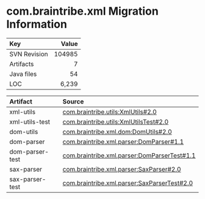 # com.braintribe.xml Migration Information

| Key | Value |
| :------------- | ----: |
| SVN Revision   | 104985  | 
| Artifacts   | 7  | 
| Java files | 54 | 
| LOC | 6,239 | 



| Artifact      | Source | 
| :------------- | :----- |
| xml-utils | [com.braintribe.utils:XmlUtils#2.0](https://svn.braintribe.com/repo/master/Development/artifacts/com/braintribe/utils/XmlUtils/2.0) |
| xml-utils-test | [com.braintribe.utils:XmlUtilsTest#2.0](https://svn.braintribe.com/repo/master/Development/artifacts/com/braintribe/utils/XmlUtilsTest/2.0) |
| dom-utils | [com.braintribe.xml.dom:DomUtils#2.0](https://svn.braintribe.com/repo/master/Development/artifacts/com/braintribe/xml/dom/DomUtils/2.0) |
| dom-parser | [com.braintribe.xml.parser:DomParser#1.1](https://svn.braintribe.com/repo/master/Development/artifacts/com/braintribe/xml/parser/DomParser/1.1) |
| dom-parser-test | [com.braintribe.xml.parser:DomParserTest#1.1](https://svn.braintribe.com/repo/master/Development/artifacts/com/braintribe/xml/parser/DomParserTest/1.1) |
| sax-parser | [com.braintribe.xml.parser:SaxParser#2.0](https://svn.braintribe.com/repo/master/Development/artifacts/com/braintribe/xml/parser/SaxParser/2.0) |
| sax-parser-test | [com.braintribe.xml.parser:SaxParserTest#2.0](https://svn.braintribe.com/repo/master/Development/artifacts/com/braintribe/xml/parser/SaxParserTest/2.0) |
